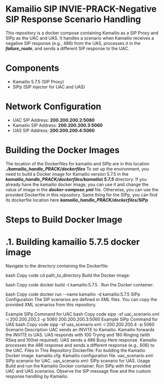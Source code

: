 # Kamailio SIP INVIE-PRACK-Negative SIP Response Scenario Handling
This repository is a docker compose containing Kamailio as a SIP Proxy and SIPp as the UAC and UAS. It handles a scenario when Kamailio receives a negative SIP response (e.g., 486) from the UAS, processes it in the ***failure_route***, and sends a different SIP response to the UAC.

# Components
- Kamailio 5.7.5 (SIP Proxy)
- SIPp (SIP injector for UAC and UAS)

# Network Configuration
- UAC SIP Address: **200.200.200.2:5080**
- Kamailio SIP Address: **200.200.200.3:5060**
- UAS SIP Address: **200.200.200.4:5060**
  
# Building the Docker Images
The location of the Dockerfiles for kamailio and SIPp are in this location ***./kamailio_handle_PRACK/dockerfiles***
To set up the environment, you need to build a Docker image for Kamailio version 5.7.5 in the ***kamailio_handle_PRACK/dockerfiles/kamailio\ 5.7.5*** directory.
If you already have the kamailio docker image, you can use it and change the value of image in the ***docker-compose.yml*** file. Otherwise, you can use the provided Dockerfile in this repository. Same thing for the SIPp, you can find its dockerfile location here ***kamailio_handle_PRACK/dockerfiles/SIPp***

# Steps to Build Docker Image
# .1. Building kamailio 5.7.5 docker image
Navigate to the directory containing the Dockerfile:

bash
Copy code
cd path_to_directory
Build the Docker image:

bash
Copy code
docker build -t kamailio:5.7.5 .
Run the Docker container:

bash
Copy code
docker run --name kamailio -d kamailio:5.7.5
SIPp Configuration
The SIP scenarios are defined in XML files. You can copy the provided XML scenarios from this repository.

Example SIPp Command for UAC
bash
Copy code
sipp -sf uac_scenario.xml -i 200.200.200.2 -p 5060 200.200.200.3:5060
Example SIPp Command for UAS
bash
Copy code
sipp -sf uas_scenario.xml -i 200.200.200.4 -p 5060
Scenario Description
UAC sends an INVITE to Kamailio.
Kamailio forwards the INVITE to UAS.
UAS responds with 100 Trying and 180 Ringing (with RSeq and 100rel required).
UAS sends a 486 Busy Here response.
Kamailio processes the 486 response and sends a different response (e.g., 606) to the UAC.
Files in This Repository
Dockerfile: For building the Kamailio Docker image.
kamailio.cfg: Kamailio configuration file.
uac_scenario.xml: SIPp scenario for UAC.
uas_scenario.xml: SIPp scenario for UAS.
Usage
Build and run the Kamailio Docker container.
Run SIPp with the provided UAC and UAS scenarios.
Observe the SIP message flow and the custom response handling by Kamailio.
